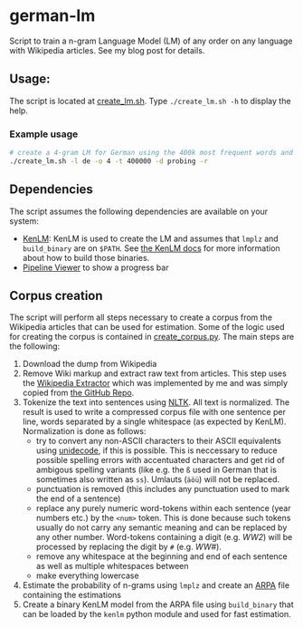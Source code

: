 # german-lm
Script to train a n-gram Language Model (LM) of any order on any language with Wikipedia articles. See my blog post for details.

## Usage:
The script is located at [create_lm.sh](./create_lm.sh). Type `./create_lm.sh -h` to display the help.

### Example usage
```bash
# create a 4-gram LM for German using the 400k most frequent words and probing as data structure. Artifacts will be removed after estimation. 
./create_lm.sh -l de -o 4 -t 400000 -d probing -r
```

## Dependencies
The script assumes the following dependencies are available on your system:

- [KenLM](https://github.com/kpu/kenlm): KenLM is used to create the LM and assumes that `lmplz` and `build_binary` are on `$PATH`. See [the KenLM docs](https://kheafield.com/code/kenlm/) for more information about how to build those binaries.
- [Pipeline Viewer](http://www.ivarch.com/programs/pv.shtml) to show a progress bar

## Corpus creation
The script will perform all steps necessary to create a corpus from the Wikipedia articles that can be used for estimation. Some of the logic used for creating the corpus is contained in [create_corpus.py](./create_corpus.py). The main steps are the following:

1. Download the dump from Wikipedia
2. Remove Wiki markup and extract raw text from articles. This step uses the [Wikipedia Extractor](http://medialab.di.unipi.it/wiki/Wikipedia_Extractor) which was implemented by me and was simply copied from [the GitHub Repo](https://github.com/attardi/wikiextractor).
3. Tokenize the text into sentences using [NLTK](https://nltk.org). All text is normalized. The result is used to write a compressed corpus file with one sentence per line, words separated by a single whitespace (as expected by KenLM). Normalization is done as follows:
   - try to convert any non-ASCII characters to their ASCII equivalents using [unidecode](https://pypi.org/project/Unidecode/), if this is possible. This is neccessary to reduce possible spelling errors with accentuated characters and get rid of ambigous spelling variants (like e.g. the `ß` used in German that is sometimes also written as `ss`). Umlauts (`äöü`) will not be replaced.
   - punctuation is removed (this includes any punctuation used to mark the end of a sentence)
   - replace any purely numeric word-tokens within each sentence (year numbers etc.) by the `<num>` token. This is done because such tokens usually do not carry any semantic meaning and can be replaced by any other number. Word-tokens containing a digit (e.g. _WW2_) will be processed by replacing the digit by `#` (e.g. _WW#_).
   - remove any whitespace at the beginning and end of each sentence as well as multiple whitespaces between 
   - make everything lowercase
4. Estimate the probability of n-grams using `lmplz` and create an [ARPA](https://cmusphinx.github.io/wiki/arpaformat/) file containing the estimations  
5. Create a binary KenLM model from the ARPA file using `build_binary` that can be loaded by the `kenlm` python module and used for fast estimation.